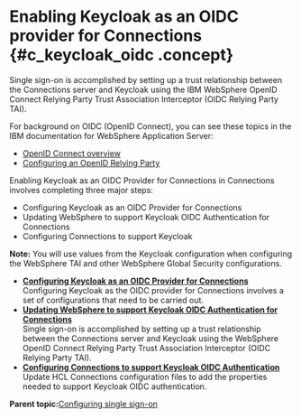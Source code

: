 # Enabling Keycloak as an OIDC provider for Connections {#c_keycloak_oidc .concept}

Single sign-on is accomplished by setting up a trust relationship between the Connections server and Keycloak using the IBM WebSphere OpenID Connect Relying Party Trust Association Interceptor \(OIDC Relying Party TAI\).

For background on OIDC \(OpenID Connect\), you can see these topics in the IBM documentation for WebSphere Application Server:

-   [OpenID Connect overview](https://www.ibm.com/support/knowledgecenter/SSEQTP_8.5.5/com.ibm.websphere.base.doc/ae/csec_oiddesc2.html)
-   [Configuring an OpenID Relying Party](https://www.ibm.com/support/knowledgecenter/en/SSEQTP_8.5.5/com.ibm.websphere.base.doc/ae/tsec_oidrelyconf.html)

Enabling Keycloak as an OIDC Provider for Connections in Connections involves completing three major steps:

-   Configuring Keycloak as an OIDC Provider for Connections
-   Updating WebSphere to support Keycloak OIDC Authentication for Connections
-   Configuring Connections to support Keycloak

**Note:** You will use values from the Keycloak configuration when configuring the WebSphere TAI and other WebSphere Global Security configurations.

-   **[Configuring Keycloak as an OIDC Provider for Connections](../secure/t_keycloak_config_conn_oidc.md)**  
Configuring Keycloak as the OIDC provider for Connections involves a set of configurations that need to be carried out.
-   **[Updating WebSphere to support Keycloak OIDC Authentication for Connections](../secure/t_keycloak_oidc_websphere.md)**  
Single sign-on is accomplished by setting up a trust relationship between the Connections server and Keycloak using the WebSphere OpenID Connect Relying Party Trust Association Interceptor (OIDC Relying Party TAI).
-   **[Configuring Connections to support Keycloak OIDC Authentication](../secure/t_keycloak_config_auth_oidc.md)**  
Update HCL Connections configuration files to add the properties needed to support Keycloak OIDC authentication.

**Parent topic:**[Configuring single sign-on](../secure/c_sec_config_sso.md)

